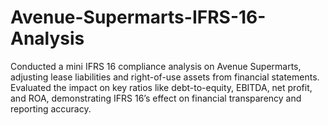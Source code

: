 # Avenue-Supermarts-IFRS-16-Analysis
Conducted a mini IFRS 16 compliance analysis on Avenue Supermarts, adjusting lease liabilities and right-of-use assets from financial statements. Evaluated the impact on key ratios like debt-to-equity, EBITDA, net profit, and ROA, demonstrating IFRS 16’s effect on financial transparency and reporting accuracy.
